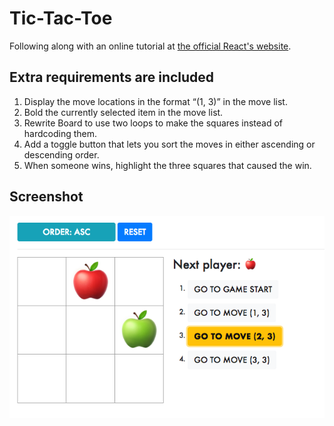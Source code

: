 # Tic-Tac-Toe

Following along with an online tutorial at [the official React's website](https://reactjs.org/tutorial/tutorial.html).

## Extra requirements are included

1. Display the move locations in the format “(1, 3)” in the move list.
2. Bold the currently selected item in the move list.
3. Rewrite Board to use two loops to make the squares instead of hardcoding them.
4. Add a toggle button that lets you sort the moves in either ascending or descending order.
5. When someone wins, highlight the three squares that caused the win.

## Screenshot
![Screenshot](screenshot.png?raw=true)
